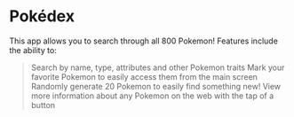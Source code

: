 # Pokédex

This app allows you to search through all 800 Pokemon! Features include the ability to:
> Search by name, type, attributes and other Pokemon traits
> Mark your favorite Pokemon to easily access them from the main screen
> Randomly generate 20 Pokemon to easily find something new!
> View more information about any Pokemon on the web with the tap of a button


